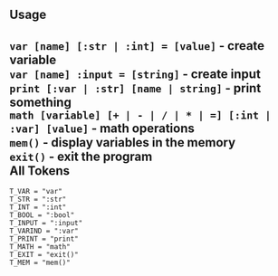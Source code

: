 Usage
---
`var [name] [:str | :int] = [value]` - create variable</br>
`var [name] :input = [string]` - create input</br>
`print [:var | :str] [name | string]` - print something</br>
`math [variable] [+ | - | / | * | =] [:int | :var] [value]` - math operations</br>
`mem()` - display variables in the memory</br>
`exit()` - exit the program</br>
All Tokens</br>
---
```
T_VAR = "var"
T_STR = ":str"
T_INT = ":int"
T_BOOL = ":bool"
T_INPUT = ":input"
T_VARIND = ":var"
T_PRINT = "print"
T_MATH = "math"
T_EXIT = "exit()"
T_MEM = "mem()"
```